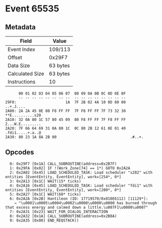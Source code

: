 # Event 65535

## Metadata

| Field           | Value    |
|-----------------|----------|
| Event Index     | 109/113  |
| Offset          | 0x29F7   |
| Data Size       | 63 bytes |
| Calculated Size | 63 bytes |
| Instructions    | 10       |

```
      00 01 02 03 04 05 06 07  08 09 0A 0B 0C 0D 0E 0F
      -- -- -- -- -- -- -- --  -- -- -- -- -- -- -- --
29F0:                      1A  7F 2B 02 4A 10 0D 80 00         ..+.J....
2A00: 2A 2A 45 0E 80 F8 FF FF  7F F8 FF FF 7F 73 32 30  **E..........s20
2A10: 32 0A 80 1C 57 80 45 09  80 F8 FF FF 7F F8 FF FF  2...W.E.........
2A20: 7F 66 64 69 31 0A 80 1C  0C 80 2B 12 61 0E 01 40  .fdi1.....+.a..@
2A30: 80 23 1A 8A 2B 00                                 .#..+.          
```

## Opcodes

```
  0: 0x29F7 [0x1A] CALL_SUBROUTINE(address=0x2B7F)
  1: 0x29FA [0x02] IF !(Work_Zone[74] == 1*) GOTO 0x2A2A
  2: 0x2A02 [0x45] LOAD_SCHEDULED_TASK: Load scheduler "s202" with entities [EventEntity, EventEntity], work=[254*, 0*]
  3: 0x2A13 [0x1C] WAIT(15* ticks)
  4: 0x2A16 [0x45] LOAD_SCHEDULED_TASK: Load scheduler "fdi1" with entities [EventEntity, EventEntity], work=[200*, 0*]
  5: 0x2A27 [0x1C] WAIT(60* ticks)
  6: 0x2A2A [0x2B] Hantileon (ID: 17719570/0x010E6112) [11129*]:
    → "\u0001\u0005\u0004\u0002\u0000\u0000\u0000 has burned through that excess energy and calmed down a little.\u007F1\u0000\u0007"
  7: 0x2A31 [0x23] WAIT_FOR_DIALOG_INTERACTION
  8: 0x2A32 [0x1A] CALL_SUBROUTINE(address=0x2B8A)
  9: 0x2A35 [0x00] END_REQSTACK()
```
